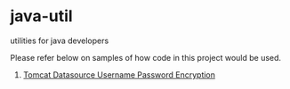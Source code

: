 # java-util
utilities for java developers

Please refer below on samples of how code in this project would be used.


1. [Tomcat Datasource Username Password Encryption](http://junjun-java.blogspot.sg/2017/03/tomcat-datasource-username-password.html)
